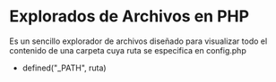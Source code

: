 # Explorados de Archivos en PHP

Es un sencillo explorador de archivos diseñado para visualizar todo el contenido de una carpeta cuya ruta se especifica en config.php

* defined("_PATH", ruta)

